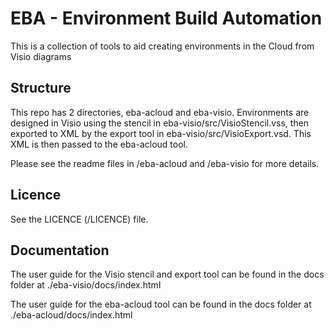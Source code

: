 # EBA - Environment Build Automation

This is a collection of tools to aid creating environments in the Cloud from Visio diagrams 

## Structure
This repo has 2 directories, eba-acloud and eba-visio. Environments are designed in Visio using the stencil in eba-visio/src/VisioStencil.vss, then exported to XML by the export tool in eba-visio/src/VisioExport.vsd. This XML is then passed to the eba-acloud tool.

Please see the readme files in /eba-acloud and /eba-visio for more details.


## Licence

See the LICENCE (/LICENCE) file.

## Documentation

The user guide for the Visio stencil and export tool can be found in the docs folder at ./eba-visio/docs/index.html

The user guide for the eba-acloud tool can be found in the docs folder at ./eba-acloud/docs/index.html
